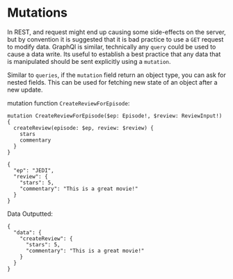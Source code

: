 # Mutations

In REST, and request might end up causing some side-effects on the server, but by convention it is suggested that it is bad practice to use a ```GET``` request to modify data. GraphQl is similar, technically any ```query``` could be used to cause a data write. Its useful to establish a best practice that any data that is manipulated should be sent explicitly using a ```mutation```.

Similar to ```queries```, if the ```mutation``` field return an object type, you can ask for nested fields. This can be used for fetching new state of an object after a new update.

mutation function ```CreateReviewForEpisode```:
```
mutation CreateReviewForEpisode($ep: Episode!, $review: ReviewInput!) {
  createReview(episode: $ep, review: $review) {
    stars
    commentary
  }
}
```

````
{
  "ep": "JEDI",
  "review": {
    "stars": 5,
    "commentary": "This is a great movie!"
  }
}
````

Data Outputted:

```
{
  "data": {
    "createReview": {
      "stars": 5,
      "commentary": "This is a great movie!"
    }
  }
}
```
